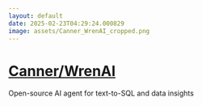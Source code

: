 ```yaml
---
layout: default
date: 2025-02-23T04:29:24.000829
image: assets/Canner_WrenAI_cropped.png
---
```


# [Canner/WrenAI](https://github.com/Canner/WrenAI)

Open-source AI agent for text-to-SQL and data insights
